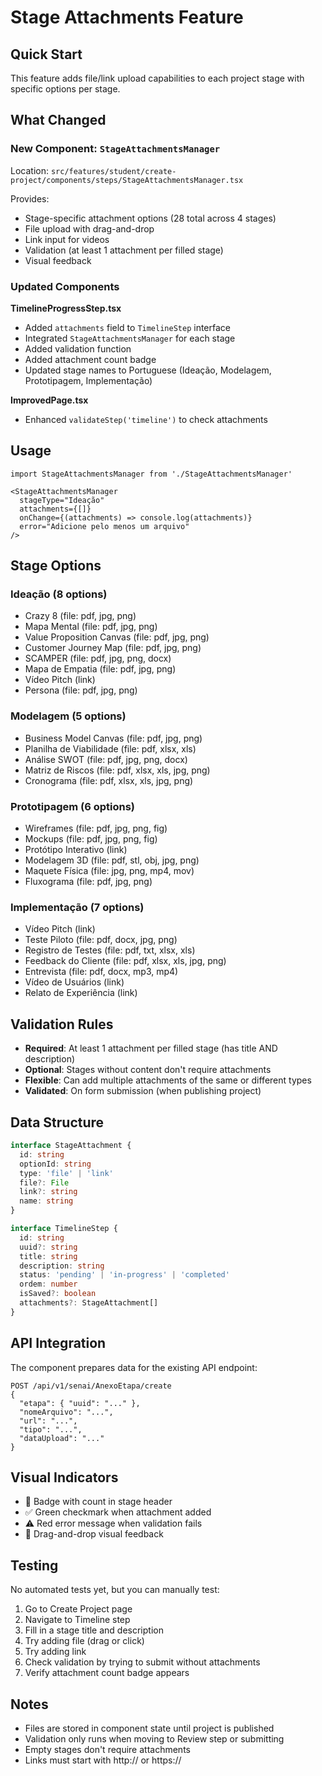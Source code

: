 # Stage Attachments Feature

## Quick Start

This feature adds file/link upload capabilities to each project stage with specific options per stage.

## What Changed

### New Component: `StageAttachmentsManager`
Location: `src/features/student/create-project/components/steps/StageAttachmentsManager.tsx`

Provides:
- Stage-specific attachment options (28 total across 4 stages)
- File upload with drag-and-drop
- Link input for videos
- Validation (at least 1 attachment per filled stage)
- Visual feedback

### Updated Components

**TimelineProgressStep.tsx**
- Added `attachments` field to `TimelineStep` interface
- Integrated `StageAttachmentsManager` for each stage
- Added validation function
- Added attachment count badge
- Updated stage names to Portuguese (Ideação, Modelagem, Prototipagem, Implementação)

**ImprovedPage.tsx**
- Enhanced `validateStep('timeline')` to check attachments

## Usage

```tsx
import StageAttachmentsManager from './StageAttachmentsManager'

<StageAttachmentsManager
  stageType="Ideação"
  attachments={[]}
  onChange={(attachments) => console.log(attachments)}
  error="Adicione pelo menos um arquivo"
/>
```

## Stage Options

### Ideação (8 options)
- Crazy 8 (file: pdf, jpg, png)
- Mapa Mental (file: pdf, jpg, png)
- Value Proposition Canvas (file: pdf, jpg, png)
- Customer Journey Map (file: pdf, jpg, png)
- SCAMPER (file: pdf, jpg, png, docx)
- Mapa de Empatia (file: pdf, jpg, png)
- Vídeo Pitch (link)
- Persona (file: pdf, jpg, png)

### Modelagem (5 options)
- Business Model Canvas (file: pdf, jpg, png)
- Planilha de Viabilidade (file: pdf, xlsx, xls)
- Análise SWOT (file: pdf, jpg, png, docx)
- Matriz de Riscos (file: pdf, xlsx, xls, jpg, png)
- Cronograma (file: pdf, xlsx, xls, jpg, png)

### Prototipagem (6 options)
- Wireframes (file: pdf, jpg, png, fig)
- Mockups (file: pdf, jpg, png, fig)
- Protótipo Interativo (link)
- Modelagem 3D (file: pdf, stl, obj, jpg, png)
- Maquete Física (file: jpg, png, mp4, mov)
- Fluxograma (file: pdf, jpg, png)

### Implementação (7 options)
- Vídeo Pitch (link)
- Teste Piloto (file: pdf, docx, jpg, png)
- Registro de Testes (file: pdf, txt, xlsx, xls)
- Feedback do Cliente (file: pdf, xlsx, xls, jpg, png)
- Entrevista (file: pdf, docx, mp3, mp4)
- Vídeo de Usuários (link)
- Relato de Experiência (link)

## Validation Rules

- **Required**: At least 1 attachment per filled stage (has title AND description)
- **Optional**: Stages without content don't require attachments
- **Flexible**: Can add multiple attachments of the same or different types
- **Validated**: On form submission (when publishing project)

## Data Structure

```typescript
interface StageAttachment {
  id: string
  optionId: string
  type: 'file' | 'link'
  file?: File
  link?: string
  name: string
}

interface TimelineStep {
  id: string
  uuid?: string
  title: string
  description: string
  status: 'pending' | 'in-progress' | 'completed'
  ordem: number
  isSaved?: boolean
  attachments?: StageAttachment[]
}
```

## API Integration

The component prepares data for the existing API endpoint:

```
POST /api/v1/senai/AnexoEtapa/create
{
  "etapa": { "uuid": "..." },
  "nomeArquivo": "...",
  "url": "...",
  "tipo": "...",
  "dataUpload": "..."
}
```

## Visual Indicators

- 📎 Badge with count in stage header
- ✅ Green checkmark when attachment added
- ⚠️ Red error message when validation fails
- 🔄 Drag-and-drop visual feedback

## Testing

No automated tests yet, but you can manually test:

1. Go to Create Project page
2. Navigate to Timeline step
3. Fill in a stage title and description
4. Try adding file (drag or click)
5. Try adding link
6. Check validation by trying to submit without attachments
7. Verify attachment count badge appears

## Notes

- Files are stored in component state until project is published
- Validation only runs when moving to Review step or submitting
- Empty stages don't require attachments
- Links must start with http:// or https://
